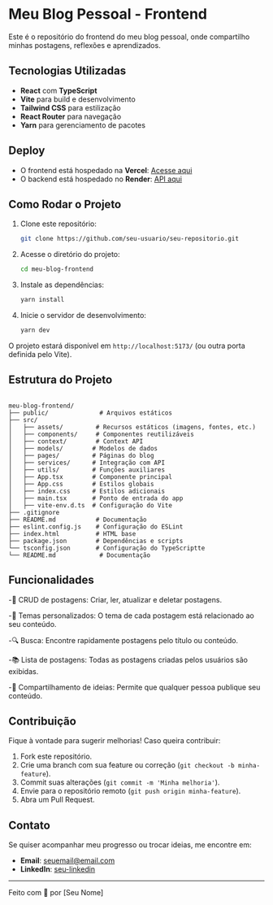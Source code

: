# Meu Blog Pessoal - Frontend

Este é o repositório do frontend do meu blog pessoal, onde compartilho minhas postagens, reflexões e aprendizados.

## Tecnologias Utilizadas

- **React** com **TypeScript**
- **Vite** para build e desenvolvimento
- **Tailwind CSS** para estilização
- **React Router** para navegação
- **Yarn** para gerenciamento de pacotes

## Deploy

- O frontend está hospedado na **Vercel**: [Acesse aqui](https://projetofront-generation.vercel.app)
- O backend está hospedado no **Render**: [API aqui](https://blogpessoal-xuqz.onrender.com/)

## Como Rodar o Projeto

1. Clone este repositório:
   ```sh
   git clone https://github.com/seu-usuario/seu-repositorio.git
   ```

2. Acesse o diretório do projeto:
   ```sh
   cd meu-blog-frontend
   ```

3. Instale as dependências:
   ```sh
   yarn install
   ```

4. Inicie o servidor de desenvolvimento:
   ```sh
   yarn dev
   ```

O projeto estará disponível em `http://localhost:5173/` (ou outra porta definida pelo Vite).

## Estrutura do Projeto

```

meu-blog-frontend/
├── public/              # Arquivos estáticos
├── src/
│   ├── assets/         # Recursos estáticos (imagens, fontes, etc.)
│   ├── components/     # Componentes reutilizáveis
│   ├── context/        # Context API
│   ├── models/        # Modelos de dados
│   ├── pages/         # Páginas do blog
│   ├── services/      # Integração com API
│   ├── utils/         # Funções auxiliares
│   ├── App.tsx        # Componente principal
│   ├── App.css        # Estilos globais
│   ├── index.css      # Estilos adicionais
│   ├── main.tsx       # Ponto de entrada do app
│   ├── vite-env.d.ts  # Configuração do Vite
├── .gitignore
├── README.md           # Documentação
├── eslint.config.js    # Configuração do ESLint
├── index.html          # HTML base
├── package.json        # Dependências e scripts
└── tsconfig.json       # Configuração do TypeScriptte
└── README.md            # Documentação
```

## Funcionalidades

-📝 CRUD de postagens: Criar, ler, atualizar e deletar postagens.

-🎨 Temas personalizados: O tema de cada postagem está relacionado ao seu conteúdo.

-🔍 Busca: Encontre rapidamente postagens pelo título ou conteúdo.

-📚 Lista de postagens: Todas as postagens criadas pelos usuários são exibidas.

-📝 Compartilhamento de ideias: Permite que qualquer pessoa publique seu conteúdo.

## Contribuição

Fique à vontade para sugerir melhorias! Caso queira contribuir:

1. Fork este repositório.
2. Crie uma branch com sua feature ou correção (`git checkout -b minha-feature`).
3. Commit suas alterações (`git commit -m 'Minha melhoria'`).
4. Envie para o repositório remoto (`git push origin minha-feature`).
5. Abra um Pull Request.

## Contato

Se quiser acompanhar meu progresso ou trocar ideias, me encontre em:
- **Email**: seuemail@email.com
- **LinkedIn**: [seu-linkedin](https://www.linkedin.com/in/rosilene-fariasdomingues/)


---
Feito com 💙 por [Seu Nome]



